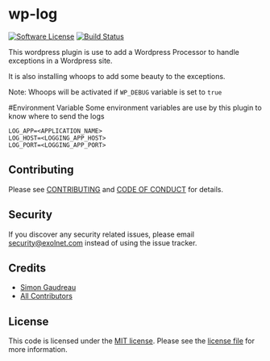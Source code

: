 # wp-log
[![Software License](https://img.shields.io/badge/license-MIT-8469ad.svg?style=flat-square)](LICENSE.md)
[![Build Status](https://img.shields.io/travis/eXolnet/wp-log/master.svg?style=flat-square)](https://travis-ci.org/eXolnet/code-quality-tools)


This wordpress plugin is use to add a Wordpress Processor to handle exceptions in a Wordpress site.

It is also installing whoops to add some beauty to the exceptions.

Note: Whoops will be activated if `WP_DEBUG` variable is set to `true`

#Environment Variable
Some environment variables are use by this plugin to know where to send the logs

```
LOG_APP=<APPLICATION_NAME>
LOG_HOST=<LOGGING_APP_HOST>
LOG_PORT=<LOGGING_APP_PORT>
```


## Contributing

Please see [CONTRIBUTING](CONTRIBUTING.md) and [CODE OF CONDUCT](CODE_OF_CONDUCT.md) for details.

## Security

If you discover any security related issues, please email security@exolnet.com instead of using the issue tracker.

## Credits

- [Simon Gaudreau](https://github.com/Gandhi11)
- [All Contributors](../../contributors)

## License

This code is licensed under the [MIT license](http://choosealicense.com/licenses/mit/). 
Please see the [license file](LICENSE) for more information.
